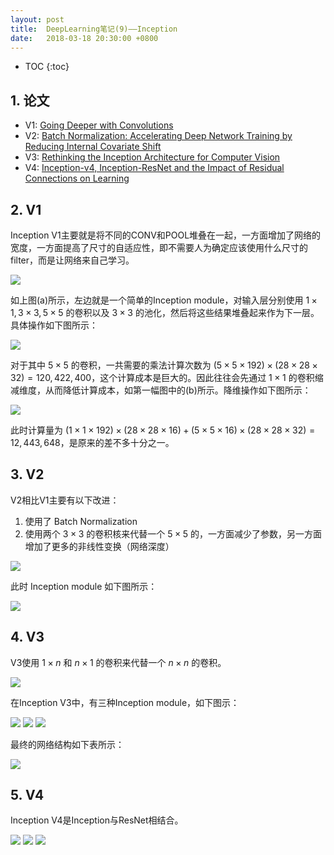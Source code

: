 ```yaml
---
layout: post
title:  DeepLearning笔记(9)——Inception
date:   2018-03-18 20:30:00 +0800
---
```


* TOC
{:toc}

## 1. 论文

- V1: [Going Deeper with Convolutions](https://arxiv.org/abs/1409.4842)
- V2: [Batch Normalization: Accelerating Deep Network Training by Reducing Internal Covariate Shift](https://arxiv.org/abs/1502.03167)
- V3: [Rethinking the Inception Architecture for Computer Vision](https://arxiv.org/abs/1512.00567)
- V4: [Inception-v4, Inception-ResNet and the Impact of Residual Connections on Learning](https://arxiv.org/abs/1602.07261)

## 2. V1

Inception V1主要就是将不同的CONV和POOL堆叠在一起，一方面增加了网络的宽度，一方面提高了尺寸的自适应性，即不需要人为确定应该使用什么尺寸的filter，而是让网络来自己学习。

![]({{site.baseurl}}/images/2018/03/18/9-1.png)

如上图(a)所示，左边就是一个简单的Inception module，对输入层分别使用 $1\times1,3\times3,5\times5$ 的卷积以及 $3\times3$ 的池化，然后将这些结果堆叠起来作为下一层。具体操作如下图所示：

![]({{site.baseurl}}/images/2018/03/18/9-2.png)

对于其中 $5\times5$ 的卷积，一共需要的乘法计算次数为 $(5\times5\times192)\times(28\times28\times32)=120,422,400$，这个计算成本是巨大的。因此往往会先通过 $1\times1$ 的卷积缩减维度，从而降低计算成本，如第一幅图中的(b)所示。降维操作如下图所示：

![]({{site.baseurl}}/images/2018/03/18/9-3.png)

此时计算量为 $(1\times1\times192)\times(28\times28\times16)+(5\times5\times16)\times(28\times28\times32)=12,443,648$，是原来的差不多十分之一。

## 3. V2

V2相比V1主要有以下改进：

1. 使用了 Batch Normalization
2. 使用两个 $3\times3$ 的卷积核来代替一个 $5\times5$ 的，一方面减少了参数，另一方面增加了更多的非线性变换（网络深度）

<img src="{{site.baseurl}}/images/2018/03/18/9-4.png" style="max-width: 400px;">

此时 Inception module 如下图所示：

<img src="{{site.baseurl}}/images/2018/03/18/9-5.png" style="max-width: 400px;">


## 4. V3

V3使用 $1\times n$ 和 $n\times1$ 的卷积来代替一个 $n\times n$ 的卷积。

<img src="{{site.baseurl}}/images/2018/03/18/9-6.png" style="max-width: 400px;">

在Inception V3中，有三种Inception module，如下图示：

<img src="{{site.baseurl}}/images/2018/03/18/9-7.png" style="max-width: 400px;">
<img src="{{site.baseurl}}/images/2018/03/18/9-8.png" style="max-width: 400px;">
<img src="{{site.baseurl}}/images/2018/03/18/9-9.png" style="max-width: 400px;">

最终的网络结构如下表所示：

![]({{site.baseurl}}/images/2018/03/18/9-10.png)

## 5. V4

Inception V4是Inception与ResNet相结合。

<img src="{{site.baseurl}}/images/2018/03/18/9-11.png" style="max-width: 400px;">
<img src="{{site.baseurl}}/images/2018/03/18/9-12.png" style="max-width: 400px;">
<img src="{{site.baseurl}}/images/2018/03/18/9-13.png" style="max-width: 400px;">